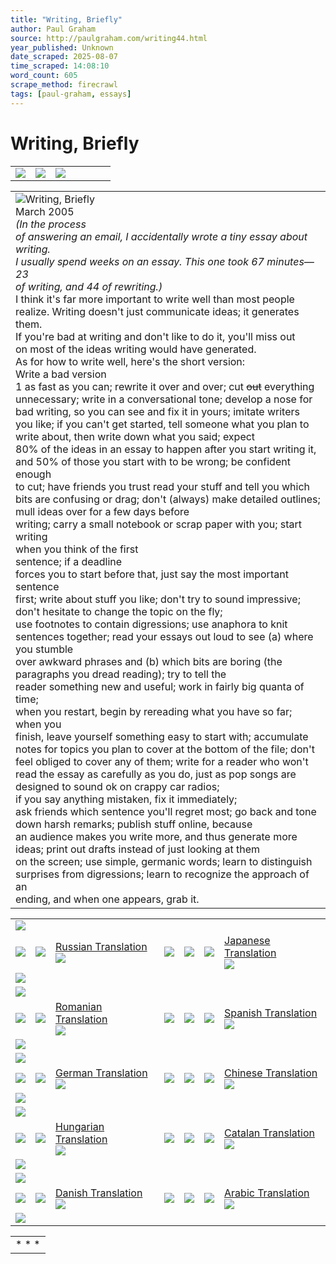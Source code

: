 ```yaml
---
title: "Writing, Briefly"
author: Paul Graham
source: http://paulgraham.com/writing44.html
year_published: Unknown
date_scraped: 2025-08-07
time_scraped: 14:08:10
word_count: 605
scrape_method: firecrawl
tags: [paul-graham, essays]
---
```


# Writing, Briefly

|     |     |     |     |     |     |     |
| --- | --- | --- | --- | --- | --- | --- |
| ![](https://s.turbifycdn.com/aah/paulgraham/essays-5.gif) | ![](https://sep.turbifycdn.com/ca/Img/trans_1x1.gif) | [![](https://s.turbifycdn.com/aah/paulgraham/essays-6.gif)](https://paulgraham.com/index.html)

|     |
| --- |
| ![Writing,  Briefly](https://s.turbifycdn.com/aah/paulgraham/writing-briefly-2.gif)<br>March 2005<br>_(In the process_<br>_of answering an email, I accidentally wrote a tiny essay about writing._<br>_I usually spend weeks on an essay. This one took  67 minutes—23_<br>_of writing, and  44 of rewriting.)_<br>I think it's far more important to write well than most people<br>realize. Writing doesn't just communicate ideas; it generates them.<br>If you're bad at writing and don't like to do it, you'll miss out<br>on most of the ideas writing would have generated.<br>As for how to write well, here's the short version: <br>Write a bad version<br>1 as fast as you can; rewrite it over and over; cut ~~out~~ everything<br>unnecessary; write in a conversational tone; develop a nose for<br>bad writing, so you can see and fix it in yours; imitate writers<br>you like; if you can't get started, tell someone what you plan to<br>write about, then write down what you said; expect<br>80% of the ideas in an essay to happen after you start writing it,<br>and 50% of those you start with to be wrong; be confident enough<br>to cut; have friends you trust read your stuff and tell you which<br>bits are confusing or drag; don't (always) make detailed outlines;<br>mull ideas over for a few days before<br>writing; carry a small notebook or scrap paper with you; start writing <br>when you think of the first <br>sentence; if a deadline<br>forces you to start before that, just say the most important sentence<br>first; write about stuff you like; don't try to sound impressive; don't hesitate to change the topic on the fly;<br>use footnotes to contain digressions; use anaphora to knit<br>sentences together; read your essays out loud to see (a) where you stumble<br>over awkward phrases and (b) which bits are boring (the<br>paragraphs you dread reading); try to tell the<br>reader something new and useful; work in fairly big quanta of time;<br>when you restart, begin by rereading what you have so far; when you<br>finish, leave yourself something easy to start with; accumulate<br>notes for topics you plan to cover at the bottom of the file; don't<br>feel obliged to cover any of them; write for a reader who won't<br>read the essay as carefully as you do, just as pop songs are<br>designed to sound ok on crappy car radios; <br>if you say anything mistaken, fix it immediately;<br>ask friends which sentence you'll regret most; go back and tone<br>down harsh remarks; publish stuff online, because<br>an audience makes you write more, and thus generate more<br>ideas; print out drafts instead of just looking at them<br>on the screen; use simple, germanic words; learn to distinguish<br>surprises from digressions; learn to recognize the approach of an<br>ending, and when one appears, grab it. |

|     |     |     |     |     |     |     |
| --- | --- | --- | --- | --- | --- | --- |
| ![](https://sep.turbifycdn.com/ca/Img/trans_1x1.gif) |
| ![](https://s.turbifycdn.com/aah/paulgraham/serious-2.gif) | ![](https://sep.turbifycdn.com/ca/Img/trans_1x1.gif) | [Russian Translation](http://www.livejournal.com/users/thesz/5621.html)<br>![](https://sep.turbifycdn.com/ca/Img/trans_1x1.gif) | ![](https://sep.turbifycdn.com/ca/Img/trans_1x1.gif) | ![](https://s.turbifycdn.com/aah/paulgraham/serious-2.gif) | ![](https://sep.turbifycdn.com/ca/Img/trans_1x1.gif) | [Japanese Translation](http://d.hatena.ne.jp/doyu/20050523)<br>![](https://sep.turbifycdn.com/ca/Img/trans_1x1.gif) |
| ![](https://sep.turbifycdn.com/ca/Img/trans_1x1.gif) |
| ![](https://sep.turbifycdn.com/ca/Img/trans_1x1.gif) |
| ![](https://s.turbifycdn.com/aah/paulgraham/serious-2.gif) | ![](https://sep.turbifycdn.com/ca/Img/trans_1x1.gif) | [Romanian Translation](http://ro.goobix.com/pg/writing44/)<br>![](https://sep.turbifycdn.com/ca/Img/trans_1x1.gif) | ![](https://sep.turbifycdn.com/ca/Img/trans_1x1.gif) | ![](https://s.turbifycdn.com/aah/paulgraham/serious-2.gif) | ![](https://sep.turbifycdn.com/ca/Img/trans_1x1.gif) | [Spanish Translation](https://matiasandina.netlify.com/2020/01/escribiendo-en-pocas-palabras/)<br>![](https://sep.turbifycdn.com/ca/Img/trans_1x1.gif) |
| ![](https://sep.turbifycdn.com/ca/Img/trans_1x1.gif) |
| ![](https://sep.turbifycdn.com/ca/Img/trans_1x1.gif) |
| ![](https://s.turbifycdn.com/aah/paulgraham/serious-2.gif) | ![](https://sep.turbifycdn.com/ca/Img/trans_1x1.gif) | [German Translation](http://wiki.njh.eu/Schreiben_-_kurz_gefasst)<br>![](https://sep.turbifycdn.com/ca/Img/trans_1x1.gif) | ![](https://sep.turbifycdn.com/ca/Img/trans_1x1.gif) | ![](https://s.turbifycdn.com/aah/paulgraham/serious-2.gif) | ![](https://sep.turbifycdn.com/ca/Img/trans_1x1.gif) | [Chinese Translation](http://cs.unm.edu/~cliu/WritingBriefly_by_pg.htm)<br>![](https://sep.turbifycdn.com/ca/Img/trans_1x1.gif) |
| ![](https://sep.turbifycdn.com/ca/Img/trans_1x1.gif) |
| ![](https://sep.turbifycdn.com/ca/Img/trans_1x1.gif) |
| ![](https://s.turbifycdn.com/aah/paulgraham/serious-2.gif) | ![](https://sep.turbifycdn.com/ca/Img/trans_1x1.gif) | [Hungarian Translation](http://idp1.blog.hu/)<br>![](https://sep.turbifycdn.com/ca/Img/trans_1x1.gif) | ![](https://sep.turbifycdn.com/ca/Img/trans_1x1.gif) | ![](https://s.turbifycdn.com/aah/paulgraham/serious-2.gif) | ![](https://sep.turbifycdn.com/ca/Img/trans_1x1.gif) | [Catalan Translation](http://capalfar.wordpress.com/2007/10/16/traduccions-de-paul-graham-1-writing-briefly/)<br>![](https://sep.turbifycdn.com/ca/Img/trans_1x1.gif) |
| ![](https://sep.turbifycdn.com/ca/Img/trans_1x1.gif) |
| ![](https://sep.turbifycdn.com/ca/Img/trans_1x1.gif) |
| ![](https://s.turbifycdn.com/aah/paulgraham/serious-2.gif) | ![](https://sep.turbifycdn.com/ca/Img/trans_1x1.gif) | [Danish Translation](http://baltzersen.info/articles/writing_briefly.php)<br>![](https://sep.turbifycdn.com/ca/Img/trans_1x1.gif) | ![](https://sep.turbifycdn.com/ca/Img/trans_1x1.gif) | ![](https://s.turbifycdn.com/aah/paulgraham/serious-2.gif) | ![](https://sep.turbifycdn.com/ca/Img/trans_1x1.gif) | [Arabic Translation](https://tldrarabiccontents.blogspot.com/2020/01/blog-post_28.html)<br>![](https://sep.turbifycdn.com/ca/Img/trans_1x1.gif) |
| ![](https://sep.turbifycdn.com/ca/Img/trans_1x1.gif) |

|     |
| --- |
| * * * | |
